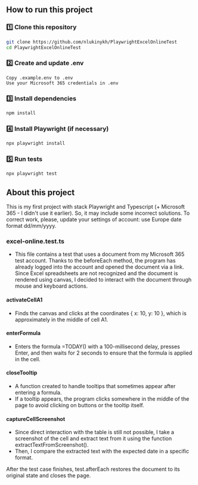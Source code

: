## How to run this project

### 1️⃣ Clone this repository
```sh
git clone https://github.com/nlukinykh/PlaywrightExcelOnlineTest
cd PlaywrightExcelOnlineTest
```
### 2️⃣ Create and update .env
    Copy .example.env to .env
    Use your Microsoft 365 credentials in .env
### 3️⃣ Install dependencies
```sh
npm install
```
### 4️⃣ Install Playwright (if necessary)
```sh
npx playwright install
```
### 5️⃣ Run tests
```sh
npx playwright test
```

## About this project

This is my first project with stack Playwright and Typescript (+ Microsoft 365 - I didn't use it earlier). So, it may include some incorrect solutions. To correct work, please, update your settings of account: use Europe date format dd/mm/yyyy.

### excel-online.test.ts 
- This file contains a test that uses a document from my Microsoft 365 test account. Thanks to the beforeEach method, the program has already logged into the account and opened the document via a link.
Since Excel spreadsheets are not recognized and the document is rendered using canvas, I decided to interact with the document through mouse and keyboard actions.
#### activateCellA1
- Finds the canvas and clicks at the coordinates { x: 10, y: 10 }, which is approximately in the middle of cell A1.
#### enterFormula
- Enters the formula =TODAY() with a 100-millisecond delay, presses Enter, and then waits for 2 seconds to ensure that the formula is applied in the cell.
#### closeTooltip 
- A function created to handle tooltips that sometimes appear after entering a formula.
- If a tooltip appears, the program clicks somewhere in the middle of the page to avoid clicking on buttons or the tooltip itself.
#### captureCellScreenshot
- Since direct interaction with the table is still not possible, I take a screenshot of the cell and extract text from it using the function extractTextFromScreenshot().
- Then, I compare the extracted text with the expected date in a specific format.
  
After the test case finishes, test.afterEach restores the document to its original state and closes the page.
